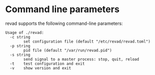 # Command line parameters

revad supports the following command-line parameters:

```
Usage of ./revad:
  -c string
        set configuration file (default "/etc/revad/revad.toml")
  -p string
        pid file (default "/var/run/revad.pid")
  -s string
        send signal to a master process: stop, quit, reload
  -t    test configuration and exit
  -v    show version and exit
```
